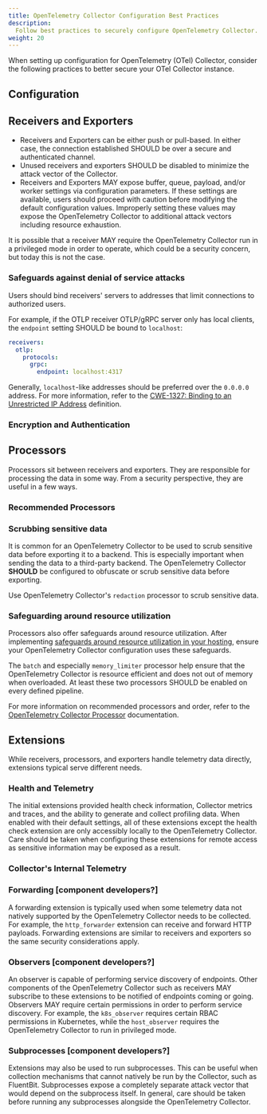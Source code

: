 ```yaml
---
title: OpenTelemetry Collector Configuration Best Practices
description:
  Follow best practices to securely configure OpenTelemetry Collector.
weight: 20
---
```


When setting up configuration for OpenTelemetry (OTel) Collector, consider the
following practices to better secure your OTel Collector instance.

## Configuration

<!--
TODO: SHOULD only enable the minimum required components. What are those?
--->

## Receivers and Exporters

- Receivers and Exporters can be either push or pull-based. In either case, the
  connection established SHOULD be over a secure and authenticated channel.
- Unused receivers and exporters SHOULD be disabled to minimize the attack
  vector of the Collector.
- Receivers and Exporters MAY expose buffer, queue, payload, and/or worker
  settings via configuration parameters. If these settings are available, users
  should proceed with caution before modifying the default configuration values.
  Improperly setting these values may expose the OpenTelemetry Collector to
  additional attack vectors including resource exhaustion.

It is possible that a receiver MAY require the OpenTelemetry Collector run in a
privileged mode in order to operate, which could be a security concern, but
today this is not the case.

### Safeguards against denial of service attacks

Users should bind receivers' servers to addresses that limit connections to
authorized users. <!-- Why? -->

For example, if the OTLP receiver OTLP/gRPC server only has local clients, the
`endpoint` setting SHOULD be bound to `localhost`:

```yaml
receivers:
  otlp:
    protocols:
      grpc:
        endpoint: localhost:4317
```

Generally, `localhost`-like addresses should be preferred over the `0.0.0.0`
address. For more information, refer to the
[CWE-1327: Binding to an Unrestricted IP Address](https://cwe.mitre.org/data/definitions/1327.html)
definition.

### Encryption and Authentication

<!-- TODO: SHOULD use encryption and authentication. How do you configure that?

  **NOTE**: MAY pose a security risk if configuration parameters are modified improperly -->

## Processors

Processors sit between receivers and exporters. They are responsible for
processing the data in some way. From a security perspective, they are useful in
a few ways.

### Recommended Processors

<!--- TODO: SHOULD configure recommended processors. If so, what are they? -->

### Scrubbing sensitive data

It is common for an OpenTelemetry Collector to be used to scrub sensitive data
before exporting it to a backend. This is especially important when sending the
data to a third-party backend. The OpenTelemetry Collector **SHOULD** be
configured to obfuscate or scrub sensitive data before exporting.

<!--- TODO: SHOULD configure obfuscation/scrubbing of sensitive metadata. How? Give more details and/or link to an existing document -->

Use OpenTelemetry Collector's `redaction` processor to scrub sensitive data.

### Safeguarding around resource utilization

Processors also offer safeguards around resource utilization. After implementing
[safeguards around resource utilization in your hosting](/security/otel-collector-hosting-best-practices/),
ensure your OpenTelemetry Collector configuration uses these safeguards.

<!-- start same page content in otel-collector-hosting-best-practices -->

The `batch` and especially `memory_limiter` processor help ensure that the
OpenTelemetry Collector is resource efficient and does not out of memory when
overloaded. At least these two processors SHOULD be enabled on every defined
pipeline.

For more information on recommended processors and order, refer to the
[OpenTelemetry Collector Processor](https://github.com/open-telemetry/opentelemetry-collector/tree/main/processor)
documentation.

<!-- /end same page content in otel-collector-hosting-best-practices -->

## Extensions

While receivers, processors, and exporters handle telemetry data directly,
extensions typical serve different needs.

<!--- TODO: Extensions SHOULD NOT expose sensitive health or telemetry data. How? What can you do? -->

### Health and Telemetry

The initial extensions provided health check information, Collector metrics and
traces, and the ability to generate and collect profiling data. When enabled
with their default settings, all of these extensions except the health check
extension are only accessibly locally to the OpenTelemetry Collector. Care
should be taken when configuring these extensions for remote access as sensitive
information may be exposed as a result.

### Collector's Internal Telemetry

<!--- INSERT RECOMMENDATIONS HERE. For example:

1. Remove zPages.
1. Remove configuration endpoints.
-->

### Forwarding [component developers?]

A forwarding extension is typically used when some telemetry data not natively
supported by the OpenTelemetry Collector needs to be collected. For example, the
`http_forwarder` extension can receive and forward HTTP payloads. Forwarding
extensions are similar to receivers and exporters so the same security
considerations apply.

### Observers [component developers?]

An observer is capable of performing service discovery of endpoints. Other
components of the OpenTelemetry Collector such as receivers MAY subscribe to
these extensions to be notified of endpoints coming or going. Observers MAY
require certain permissions in order to perform service discovery. For example,
the `k8s_observer` requires certain RBAC permissions in Kubernetes, while the
`host_observer` requires the OpenTelemetry Collector to run in privileged mode.

### Subprocesses [component developers?]

Extensions may also be used to run subprocesses. This can be useful when
collection mechanisms that cannot natively be run by the Collector, such as
FluentBit. Subprocesses expose a completely separate attack vector that would
depend on the subprocess itself. In general, care should be taken before running
any subprocesses alongside the OpenTelemetry Collector.
